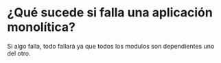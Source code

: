 # ¿Qué sucede si falla una aplicación monolítica?
Si algo falla, todo fallará ya que todos los modulos son dependientes uno del otro.